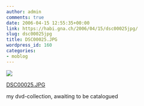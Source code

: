 ```yaml
---
author: admin
comments: true
date: 2006-04-15 12:55:35+00:00
link: https://habi.gna.ch/2006/04/15/dsc00025jpg/
slug: dsc00025jpg
title: DSC00025.JPG
wordpress_id: 160
categories:
- moblog
---
```



 [![](https://static.flickr.com/45/128846202_ee73819ff3_m.jpg)](https://www.flickr.com/photos/habi/128846202/)
   

 
  [DSC00025.JPG](https://www.flickr.com/photos/habi/128846202/)
    

 



my dvd-collection, awaiting to be catalogued
  

